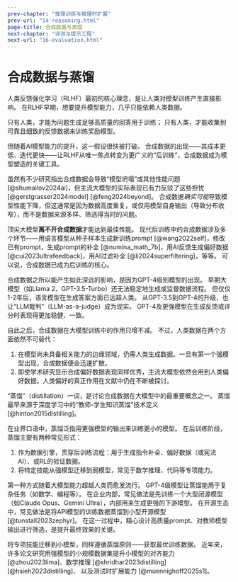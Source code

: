 ```yaml
---
prev-chapter: "推理训练与推理时扩展"
prev-url: "14-reasoning.html"
page-title: 合成数据与蒸馏
next-chapter: "评测与提示工程"
next-url: "16-evaluation.html"
---
```


# 合成数据与蒸馏

人类反馈强化学习（RLHF）最初的核心理念，是让人类对模型训练产生直接影响。
在RLHF早期，想要提升模型能力，几乎只能依赖人类数据。

只有人类，才能为问题生成足够高质量的回答用于训练；
只有人类，才能收集到可靠且细致的反馈数据来训练奖励模型。

但随着AI模型能力的提升，这一假设很快被打破。
合成数据的出现——其成本更低、迭代更快——让RLHF从唯一焦点转变为更广义的“后训练”，合成数据成为模型塑造的关键工具。

虽然有不少研究指出合成数据会导致“模型坍塌”或其他性能问题 [@shumailov2024ai]，但主流大模型的实际表现已有力反驳了这些担忧 [@gerstgrasser2024model] [@feng2024beyond]。
合成数据*确实可能*导致模型性能下降，但这通常是因为数据高度重复，或仅用模型自身输出（导致分布收窄），而不是数据来源多样、筛选得当时的问题。

顶尖大模型**离不开合成数据**才能达到最佳性能。
现代后训练中的合成数据涉及多个环节——用语言模型从种子样本生成新训练prompt [@wang2022self]，修改已有prompt，生成prompt的补全 [@numina_math_7b]，用AI反馈生成偏好数据 [@cui2023ultrafeedback]，用AI过滤补全 [@li2024superfiltering]，等等。
可以说，合成数据已成为后训练的核心。

合成数据之所以能产生如此深远的影响，是因为GPT-4级别模型的出现。
早期大模型（如Llama 2、GPT-3.5-Turbo）还无法稳定地生成或监督数据流程。
但仅仅1-2年后，语言模型在生成答案方面已远超人类。
从GPT-3.5到GPT-4的升级，也让“LLM裁判”（LLM-as-a-judge）成为现实。
GPT-4及更强模型在生成反馈或评分时表现得更加稳健、一致。

自此之后，合成数据在大模型训练中的作用只增不减。
不过，人类数据在两个方面依然不可替代：

1. 在模型尚未具备相关能力的边缘领域，仍需人类生成数据。一旦有第一个强模型出现，合成数据便会迅速扩散。
2. 即使学术研究显示合成偏好数据表现同样优秀，主流大模型依然会用到人类偏好数据。人类偏好的真正作用在文献中仍在不断被探讨。

“蒸馏”（distillation）一词，是讨论合成数据在大模型中的最重要概念之一。
蒸馏最早来源于深度学习中的“教师-学生知识蒸馏”技术定义 [@hinton2015distilling]。

在业界口语中，蒸馏泛指用更强模型的输出来训练更小的模型。
在后训练阶段，蒸馏主要有两种常见形式：

1. 作为数据引擎，贯穿后训练流程：用于生成指令补全、偏好数据（或宪法AI）、或RL的验证数据。
2. 将特定技能从强模型迁移到弱模型，常见于数学推理、代码等专项能力。

第一种方式随着大模型能力超越人类而愈发流行。
GPT-4级模型让蒸馏能用于复杂任务（如数学、编程等）。
在企业内部，常见做法是先训练一个大型闭源模型（如Claude Opus、Gemini Ultra），内部用来生成更强的下游模型。
在开源生态中，常见做法是将API模型的训练数据蒸馏到小型开源模型 [@tunstall2023zephyr]。
在这一过程中，精心设计高质量prompt、对教师模型输出进行筛选，是提升最终效果的关键。

将专项技能迁移到小模型，同样遵循蒸馏原则——获取最优训练数据。
近年来，许多论文研究用强模型的小规模数据集提升小模型的对齐能力
[@zhou2023lima]、数学推理 [@shridhar2023distilling] [@hsieh2023distilling]、
以及测试时扩展能力 [@muennighoff2025s1]。